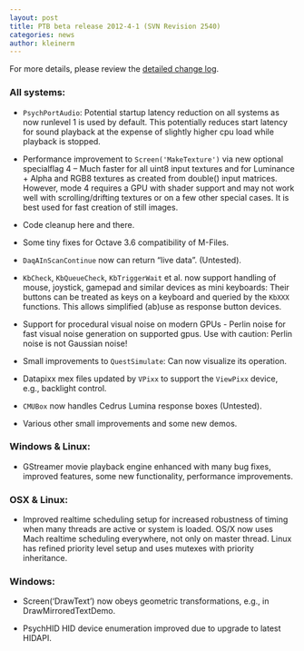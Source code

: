 ```yaml
---
layout: post
title: PTB beta release 2012-4-1 (SVN Revision 2540)
categories: news
author: kleinerm
---
```


For more details, please review the [detailed change
log](http://code.google.com/p/psychtoolbox-3/source/detail?r=2540).

### All systems:

-   `PsychPortAudio`: Potential startup latency reduction on all systems
    as now runlevel 1 is used by default. This potentially reduces start
    latency for sound playback at the expense of slightly higher cpu
    load while playback is stopped.

-   Performance improvement to `Screen('MakeTexture')` via new optional
    specialflag 4 – Much faster for all uint8 input textures and for
    Luminance + Alpha and RGB8 textures as created from double() input
    matrices. However, mode 4 requires a GPU with shader support and may
    not work well with scrolling/drifting textures or on a few other
    special cases. It is best used for fast creation of still images.

-   Code cleanup here and there.

-   Some tiny fixes for Octave 3.6 compatibility of M-Files.

-   `DaqAInScanContinue` now can return “live data”. (Untested).

-   `KbCheck`, `KbQueueCheck`, `KbTriggerWait` et al. now support
    handling of mouse, joystick, gamepad and similar devices as mini
    keyboards: Their buttons can be treated as keys on a keyboard and
    queried by the `KbXXX` functions. This allows simplified (ab)use as
    response button devices.

-   Support for procedural visual noise on modern GPUs - Perlin noise
    for fast visual noise generation on supported gpus. Use with
    caution: Perlin noise is not Gaussian noise!

-   Small improvements to `QuestSimulate`: Can now visualize its
    operation.

-   Datapixx mex files updated by `VPixx` to support the `ViewPixx`
    device, e.g., backlight control.

-   `CMUBox` now handles Cedrus Lumina response boxes (Untested).

-   Various other small improvements and some new demos.

### Windows & Linux:

-   GStreamer movie playback engine enhanced with many bug fixes,
    improved features, some new functionality, performance improvements.

### OSX & Linux:

-   Improved realtime scheduling setup for increased robustness of
    timing when many threads are active or system is loaded. OS/X now
    uses Mach realtime scheduling everywhere, not only on master thread.
    Linux has refined priority level setup and uses mutexes with
    priority inheritance.

### Windows:

-   Screen(‘DrawText’) now obeys geometric transformations, e.g., in
    DrawMirroredTextDemo.

-   PsychHID HID device enumeration improved due to upgrade to latest
    HIDAPI.
